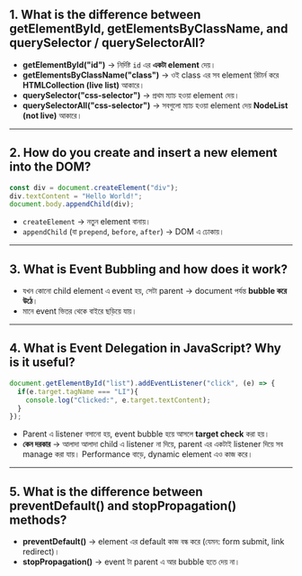 

## 1. What is the difference between getElementById, getElementsByClassName, and querySelector / querySelectorAll?
- **getElementById("id")** → নির্দিষ্ট `id` এর **একটা element** দেয়।
- **getElementsByClassName("class")** → ওই class এর সব element রিটার্ন করে **HTMLCollection (live list)** আকারে।
- **querySelector("css-selector")** → প্রথম ম্যাচ হওয়া element দেয়।
- **querySelectorAll("css-selector")** → সবগুলো ম্যাচ হওয়া element দেয় **NodeList (not live)** আকারে।

---

## 2. How do you create and insert a new element into the DOM?
```js
const div = document.createElement("div");
div.textContent = "Hello World!";
document.body.appendChild(div);
```
- `createElement` → নতুন element বানায়।  
- `appendChild` (বা `prepend`, `before`, `after`) → DOM এ ঢোকায়।  

---

## 3. What is Event Bubbling and how does it work?
- যখন কোনো child element এ event হয়, সেটা parent → document পর্যন্ত **bubble করে উঠে**।
- মানে event ভিতর থেকে বাইরে ছড়িয়ে যায়।

---

## 4. What is Event Delegation in JavaScript? Why is it useful?
```js
document.getElementById("list").addEventListener("click", (e) => {
  if(e.target.tagName === "LI"){
    console.log("Clicked:", e.target.textContent);
  }
});
```
- Parent এ listener বসানো হয়, event bubble হয়ে আসলে **target check** করা হয়।  
- **কেন দরকার** → আলাদা আলাদা child এ listener না দিয়ে, parent এর একটাই listener দিয়ে সব manage করা যায়। Performance বাড়ে, dynamic element এও কাজ করে।  

---

## 5. What is the difference between preventDefault() and stopPropagation() methods?
- **preventDefault()** → element এর default কাজ বন্ধ করে (যেমন: form submit, link redirect)।
- **stopPropagation()** → event টা parent এ আর bubble হতে দেয় না।
